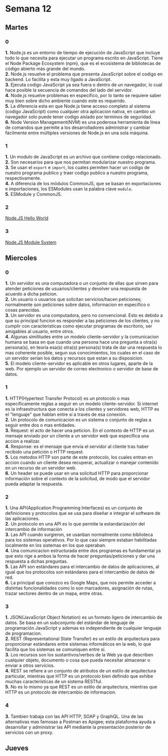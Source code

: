 # Semana 12
## Martes
### 0
<b>1.</b> Node.js es un entorno de tiempo de ejecución de JavaScript que incluye todo lo que necesita para ejecutar un programa escrito en JavaScript. Tiene el Node Package Ecosystem (npm), que es el ecosistema de bibliotecas de código abierto más grande del mundo.<br>
<b>2.</b> Node.js resuelve el problema que presenta JavaScript sobre el codigo en backend. Lo facilita y esta muy ligado a JavaScript.<br>
<b>3.</b> Ejecuta codigo JavaScript ya sea fuera o dentro de un navegador, lo cual hace posible la secuencia de comandos del lado del servidor.<br>
<b>4.</b> Node.js resuelve problemas en especifico, por lo tanto se requiere saber muy bien sobre dicho ambiente cuando este es requerido.<br>
<b>5.</b> La diferencia esta en que Node.js tiene acceso completo al sistema (codigo JavaScript) como cualquier otra aplicacion nativa, en cambio un navegador solo puede tener codigo aislado por terminos de seguridad.<br>
<b>6.</b> Node Version Management(NVM)  es una poderosa herramienta de línea de comandos que permite a los desarrolladores administrar y cambiar fácilmente entre múltiples versiones de Node.js en una sola máquina.
### 1
<b>1.</b> Un modulo de JavaScript es un archivo que contiene codigo relacionado.<br>
<b>2.</b> Son necesarios para que nos permitan modularizar nuestro programa.<br>
<b>3.</b> Se usan el ```export``` e ```import```, los cuales permiten hacer un codigo de nuestro programa publico y traer codigo publico a nuestro programa, respectivamente.<br>
<b>4.</b> A diferencia de los módulos CommonJS, que se basan en exportaciones e importaciones, los ESModules usan la palabra clave ```module```.<br>
<b>5.</b> ESModule y CommonJS.
### 2
[Node.JS Hello World](/ejercicios/Hello_World_JS.md) <br>
### 3
[Node.JS Module System](/ejercicios/ModuleSystem.md) <br>
## Miercoles
### 0
<b>1.</b> Un servidor es una computadora o un conjunto de ellas que sirven para atender peticiones de usuarios/clientes y devolver una respuesta de acuerdo a dicha peticion.<br>
<b>2.</b> Un usuario o usuarios que solicitan servicios/hacen peticiones; normalmente son peticiones sobre datos, informacion en especifico o cosas parecidas.<br>
<b>3.</b> Un servidor es una computadora, pero no convencional. Esto es debido a que su principal funcion es responder a las peticiones de los clientes, y no cumplir con caracteristicas como ejecutar programas de escritorio, ser amigables al usuario, entre otros.<br>
<b>4.</b> Algunas similitudes entre un modelo cliente-servidor y la comunicacion humana se basa en que cuando una persona hace una pregunta a otra(s) persona(s), en teoria esa(s) otra(s) persona(s) trata de dar una respuesta lo mas coherente posible, segun sus conocimientos, los cuales en el caso de un servidor serian los datos y recursos que estan a su disposicion.<br>
<b>5.</b> El modelo cliente-servidor es aplicable en otros lugares, aparte de la web. Por ejemplo un servidor de correo electronico o servidor de base de datos.
### 1
<b>1.</b> HTTP(Hypertext Transfer Protocol) es un protocolo o mas especificamente reglas a seguir en un modelo cliente-servidor. Si internet es la infraestructura que conecta a los clientes y servidores web, HTTP es el "lenguaje" que hablan entre sí a través de esa conexión.<br>
<b>2.</b> Un protocolo de comunicacion es un sistema o conjunto de reglas a seguir entre dos o mas entidades.<br>
<b>3.</b> Request: el acto de hacer una peticion. En el contexto de HTTP es un mensaje enviado por un cliente a un servidor web que especifica una accion a realizar.<br>
<b>4.</b> Response: es el mensaje que envía el servidor al cliente tras haber recibido una petición o HTTP request.<br>
<b>5.</b> Los metodos HTTP son parte de este protocolo, los cuales entran en accion cuando un cliente desea recuperar, actualizar o manejar contenido en un recurso de un servidor web.<br>
<b>6.</b> Un header se puede usar en una solicitud HTTP para proporcionar información sobre el contexto de la solicitud, de modo que el servidor pueda adaptar la respuesta.
### 2
<b>1.</b> Una API(Application Programming Interfaces) es un conjunto de definiciones y protocolos que se usa para diseñar e integrar el software de las aplicaciones.<br>
<b>2.</b> Un protocolo en una API es lo que permite la estandarización del intercambio de información<br>
<b>3.</b> Las API cuando surgieron, se usanban normalmente como biblioteca para los sistemas operativos. Por lo que casi siempre estaban habilitadas localmente en los sistemas en los que operaban.<br>
<b>4.</b> Una comunicacion estructurada entre dos programas es fundamental ya que esto rige a ambos la forma de hacer preguntas/peticiones y dar una respuesta a dichas preguntas.<br>
<b>5.</b> Las API son estándares para el intercambio de datos de aplicaciones, al igual que los protocolos son estándares para el intercambio de datos de red.<br>
<b>6.</b> La principal que conozco es Google Maps, que nos permite acceder a distintas funcionalidades como lo son marcadores, asignación de rutas, trazar sectores dentro de un mapa, entre otras.
### 3
<b>1.</b> JSON(JavaScript Object Notation) es un formato ligero de intercambio de datos. Se basa en un subconjunto del estándar de lenguaje de programación JavaScript y ademas es independiente de cualquier lenguaje de programacion.<br>
<b>2.</b> REST (Representational State Transfer) es un estilo de arquitectura para proporcionar estándares entre sistemas informáticos en la web, lo que facilita que los sistemas se comuniquen entre sí.<br>
<b>3.</b> Los recursos son los sustantivos/verbos de la Web ya que describen cualquier objeto, documento o cosa que pueda necesitar almacenar o enviar a otros servicios.<br>
<b>4.</b> REST se refiere a un conjunto de atributos de un estilo de arquitectura particular, mientras que HTTP es un protocolo bien definido que exhibe muchas características de un sistema RESTful.<br>
<b>5.</b> No es lo mismo ya que REST es un estilo de arquitectura, mientras que HTTP es un protocolo de intercambio de informacion.
### 4
<b>3.</b> Tambien trabaja con las API HTTP, SOAP y GraphQL. Una de las alternativas mas famosas a Postman es Apigee; esta plataforma ayuda a desarrollar y administrar las API mediante la presentación posterior de servicios con un proxy.<br>
## Jueves
